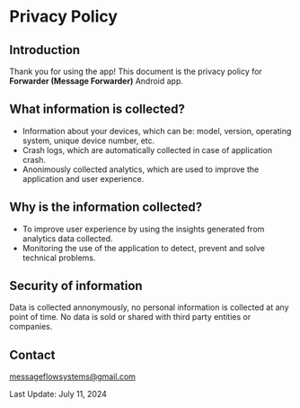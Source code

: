 # Privacy Policy

## Introduction

Thank you for using the app!
This document is the privacy policy for **Forwarder (Message Forwarder)** Android app. 

## What information is collected?

- Information about your devices, which can be: model, version, operating system, unique device number, etc.
- Crash logs, which are automatically collected in case of application crash.
- Anonimously collected analytics, which are used to improve the application and user experience.

## Why is the information collected?

- To improve user experience by using the insights generated from analytics data collected.
- Monitoring the use of the application to detect, prevent and solve technical problems.

## Security of information

Data is collected annonymously, no personal information is collected at any point of time.  No data is sold or shared with third party entities or companies.

## Contact

messageflowsystems@gmail.com

Last Update: July 11, 2024